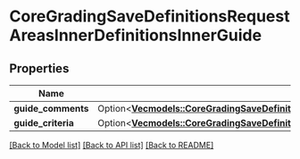 # CoreGradingSaveDefinitionsRequestAreasInnerDefinitionsInnerGuide

## Properties

Name | Type | Description | Notes
------------ | ------------- | ------------- | -------------
**guide_comments** | Option<[**Vec<models::CoreGradingSaveDefinitionsRequestAreasInnerDefinitionsInnerGuideGuideCommentsInner>**](core_grading_save_definitions_request_areas_inner_definitions_inner_guide_guide_comments_inner.md)> |  | [optional]
**guide_criteria** | Option<[**Vec<models::CoreGradingSaveDefinitionsRequestAreasInnerDefinitionsInnerGuideGuideCriteriaInner>**](core_grading_save_definitions_request_areas_inner_definitions_inner_guide_guide_criteria_inner.md)> |  | [optional]

[[Back to Model list]](../README.md#documentation-for-models) [[Back to API list]](../README.md#documentation-for-api-endpoints) [[Back to README]](../README.md)


